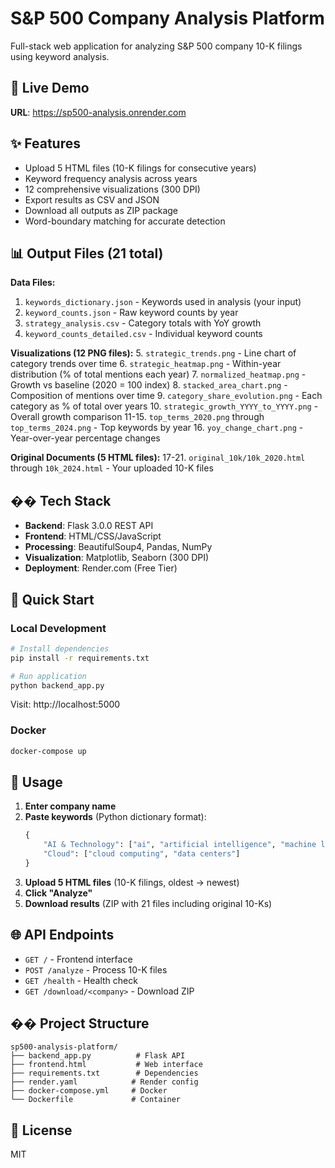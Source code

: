 # S&P 500 Company Analysis Platform

Full-stack web application for analyzing S&P 500 company 10-K filings using keyword analysis.

## 🚀 Live Demo

**URL**: https://sp500-analysis.onrender.com

## ✨ Features

- Upload 5 HTML files (10-K filings for consecutive years)
- Keyword frequency analysis across years
- 12 comprehensive visualizations (300 DPI)
- Export results as CSV and JSON
- Download all outputs as ZIP package
- Word-boundary matching for accurate detection

## 📊 Output Files (21 total)

**Data Files:**
1. `keywords_dictionary.json` - Keywords used in analysis (your input)
2. `keyword_counts.json` - Raw keyword counts by year
3. `strategy_analysis.csv` - Category totals with YoY growth
4. `keyword_counts_detailed.csv` - Individual keyword counts

**Visualizations (12 PNG files):**
5. `strategic_trends.png` - Line chart of category trends over time
6. `strategic_heatmap.png` - Within-year distribution (% of total mentions each year)
7. `normalized_heatmap.png` - Growth vs baseline (2020 = 100 index)
8. `stacked_area_chart.png` - Composition of mentions over time
9. `category_share_evolution.png` - Each category as % of total over years
10. `strategic_growth_YYYY_to_YYYY.png` - Overall growth comparison
11-15. `top_terms_2020.png` through `top_terms_2024.png` - Top keywords by year
16. `yoy_change_chart.png` - Year-over-year percentage changes

**Original Documents (5 HTML files):**
17-21. `original_10k/10k_2020.html` through `10k_2024.html` - Your uploaded 10-K files

## �� Tech Stack

- **Backend**: Flask 3.0.0 REST API
- **Frontend**: HTML/CSS/JavaScript
- **Processing**: BeautifulSoup4, Pandas, NumPy
- **Visualization**: Matplotlib, Seaborn (300 DPI)
- **Deployment**: Render.com (Free Tier)

## 🎯 Quick Start

### Local Development

```bash
# Install dependencies
pip install -r requirements.txt

# Run application
python backend_app.py
```

Visit: http://localhost:5000

### Docker

```bash
docker-compose up
```

## 📝 Usage

1. **Enter company name**
2. **Paste keywords** (Python dictionary format):
   ```python
   {
       "AI & Technology": ["ai", "artificial intelligence", "machine learning"],
       "Cloud": ["cloud computing", "data centers"]
   }
   ```
3. **Upload 5 HTML files** (10-K filings, oldest → newest)
4. **Click "Analyze"**
5. **Download results** (ZIP with 21 files including original 10-Ks)

## 🌐 API Endpoints

- `GET /` - Frontend interface
- `POST /analyze` - Process 10-K files
- `GET /health` - Health check
- `GET /download/<company>` - Download ZIP

## �� Project Structure

```
sp500-analysis-platform/
├── backend_app.py          # Flask API
├── frontend.html           # Web interface
├── requirements.txt        # Dependencies
├── render.yaml            # Render config
├── docker-compose.yml     # Docker
└── Dockerfile             # Container
```

## 📄 License

MIT
